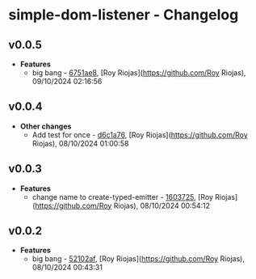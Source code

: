 
# simple-dom-listener - Changelog
## v0.0.5
- **Features**
  - big bang - [6751ae8]( https://github.com/royriojas/simple-dom-listener/commit/6751ae8 ), [Roy Riojas](https://github.com/Roy Riojas), 09/10/2024 02:16:56

    
## v0.0.4
- **Other changes**
  - Add test for once - [d6c1a76]( https://github.com/royriojas/simple-dom-listener/commit/d6c1a76 ), [Roy Riojas](https://github.com/Roy Riojas), 08/10/2024 01:00:58

    
## v0.0.3
- **Features**
  - change name to create-typed-emitter - [1603725]( https://github.com/royriojas/simple-dom-listener/commit/1603725 ), [Roy Riojas](https://github.com/Roy Riojas), 08/10/2024 00:54:12

    
## v0.0.2
- **Features**
  - big bang - [52102af]( https://github.com/royriojas/simple-dom-listener/commit/52102af ), [Roy Riojas](https://github.com/Roy Riojas), 08/10/2024 00:43:31

    
